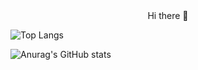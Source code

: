 <div align="center" margin-bottom="100">Hi there 👋</div>





  ![Top Langs](https://github-readme-stats.vercel.app/api/top-langs/?username=felipebetini&layout=compact&card_width=445&theme=nightowl&hide_border=true)


  ![Anurag's GitHub stats](https://github-readme-stats.vercel.app/api?username=felipebetini&hide=contribs&theme=nightowl&hide_border=true)

<!--
**Felipebetini/FelipeBetini** is a ✨ _special_ ✨ repository because its `README.md` (this file) appears on your GitHub profile.

Here are some ideas to get you started:

- 🔭 I’m currently working on ...
- 🌱 I’m currently learning ...
- 👯 I’m looking to collaborate on ...
- 🤔 I’m looking for help with ...
- 💬 Ask me about ...
- 📫 How to reach me: ...
- 😄 Pronouns: ...
- ⚡ Fun fact: ...
-->

